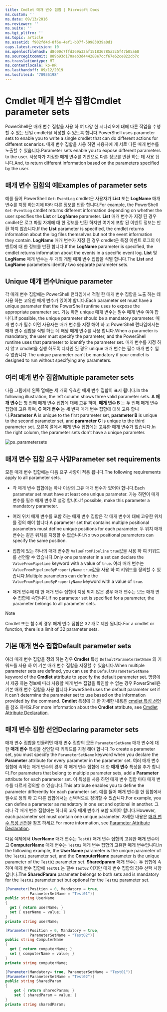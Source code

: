 ```yaml
---
title: Cmdlet 매개 변수 집합 | Microsoft Docs
ms.custom: ''
ms.date: 09/13/2016
ms.reviewer: ''
ms.suite: ''
ms.tgt_pltfrm: ''
ms.topic: article
ms.assetid: f902fd4d-8f6e-4ef1-b07f-59983039a0d1
caps.latest.revision: 10
ms.openlocfilehash: d8c00c7ffd369a32af151836785a2c5f47b05a68
ms.sourcegitcommit: 889b93d170aeb3d444288e7ccf67e62ce822cb7c
ms.translationtype: MT
ms.contentlocale: ko-KR
ms.lasthandoff: 09/12/2019
ms.locfileid: "70936198"
---
```

# <a name="cmdlet-parameter-sets"></a><span data-ttu-id="03092-102">Cmdlet 매개 변수 집합</span><span class="sxs-lookup"><span data-stu-id="03092-102">Cmdlet parameter sets</span></span>

<span data-ttu-id="03092-103">PowerShell은 매개 변수 집합을 사용 하 여 다양 한 시나리오에 대해 다른 작업을 수행할 수 있는 단일 cmdlet을 작성할 수 있도록 합니다.</span><span class="sxs-lookup"><span data-stu-id="03092-103">PowerShell uses parameter sets to enable you to write a single cmdlet that can do different actions for different scenarios.</span></span> <span data-ttu-id="03092-104">매개 변수 집합을 사용 하면 사용자에 게 서로 다른 매개 변수를 노출할 수 있습니다.</span><span class="sxs-lookup"><span data-stu-id="03092-104">Parameter sets enable you to expose different parameters to the user.</span></span> <span data-ttu-id="03092-105">사용자가 지정한 매개 변수를 기반으로 다른 정보를 반환 하는 데 사용 됩니다.</span><span class="sxs-lookup"><span data-stu-id="03092-105">And, to return different information based on the parameters specified by the user.</span></span>

## <a name="examples-of-parameter-sets"></a><span data-ttu-id="03092-106">매개 변수 집합의 예</span><span class="sxs-lookup"><span data-stu-id="03092-106">Examples of parameter sets</span></span>

<span data-ttu-id="03092-107">예를 들어 PowerShell `Get-EventLog` cmdlet은 사용자가 **List** 또는 **LogName** 매개 변수를 지정 하는지에 따라 다른 정보를 반환 합니다.</span><span class="sxs-lookup"><span data-stu-id="03092-107">For example, the PowerShell `Get-EventLog` cmdlet returns different information depending on whether the user specifies the **List** or **LogName** parameter.</span></span> <span data-ttu-id="03092-108">**List** 매개 변수가 지정 된 경우 cmdlet은 로그 파일 자체에 대 한 정보를 반환 하지만 여기에 포함 된 이벤트 정보는 반환 하지 않습니다.</span><span class="sxs-lookup"><span data-stu-id="03092-108">If the **List** parameter is specified, the cmdlet returns information about the log files themselves but not the event information they contain.</span></span> <span data-ttu-id="03092-109">**LogName** 매개 변수가 지정 된 경우 cmdlet은 특정 이벤트 로그의 이벤트에 대 한 정보를 반환 합니다.</span><span class="sxs-lookup"><span data-stu-id="03092-109">If the **LogName** parameter is specified, the cmdlet returns information about the events in a specific event log.</span></span> <span data-ttu-id="03092-110">**List** 및 **LogName** 매개 변수는 두 개의 개별 매개 변수 집합을 식별 합니다.</span><span class="sxs-lookup"><span data-stu-id="03092-110">The **List** and **LogName** parameters identify two separate parameter sets.</span></span>

## <a name="unique-parameter"></a><span data-ttu-id="03092-111">Unique 매개 변수</span><span class="sxs-lookup"><span data-stu-id="03092-111">Unique parameter</span></span>

<span data-ttu-id="03092-112">각 매개 변수 집합에는 PowerShell 런타임에서 적절 한 매개 변수 집합을 노출 하는 데 사용 하는 고유한 매개 변수가 있어야 합니다.</span><span class="sxs-lookup"><span data-stu-id="03092-112">Each parameter set must have a unique parameter that the PowerShell runtime uses to expose the appropriate parameter set.</span></span> <span data-ttu-id="03092-113">가능 하면 unique 매개 변수는 필수 매개 변수 여야 합니다.</span><span class="sxs-lookup"><span data-stu-id="03092-113">If possible, the unique parameter should be a mandatory parameter.</span></span> <span data-ttu-id="03092-114">매개 변수가 필수 이면 사용자는 매개 변수를 지정 해야 하 고 PowerShell 런타임에서는 매개 변수 집합을 식별 하는 데 해당 매개 변수를 사용 합니다.</span><span class="sxs-lookup"><span data-stu-id="03092-114">When a parameter is mandatory, the user must specify the parameter, and the PowerShell runtime uses that parameter to identify the parameter set.</span></span> <span data-ttu-id="03092-115">매개 변수를 지정 하지 않고 cmdlet을 실행 하도록 디자인 된 경우 unique 매개 변수는 필수 매개 변수 일 수 없습니다.</span><span class="sxs-lookup"><span data-stu-id="03092-115">The unique parameter can't be mandatory if your cmdlet is designed to run without specifying any parameters.</span></span>

## <a name="multiple-parameter-sets"></a><span data-ttu-id="03092-116">여러 매개 변수 집합</span><span class="sxs-lookup"><span data-stu-id="03092-116">Multiple parameter sets</span></span>

<span data-ttu-id="03092-117">다음 그림에서 왼쪽 열에는 세 개의 유효한 매개 변수 집합이 표시 됩니다.</span><span class="sxs-lookup"><span data-stu-id="03092-117">In the following illustration, the left column shows three valid parameter sets.</span></span> <span data-ttu-id="03092-118">**A 매개 변수는** 첫 번째 매개 변수 집합에 대해 고유 하며, **매개 변수 B** 는 두 번째 매개 변수 집합에 고유 하며, **C 매개 변수** 는 세 번째 매개 변수 집합에 대해 고유 합니다.</span><span class="sxs-lookup"><span data-stu-id="03092-118">**Parameter A** is unique to the first parameter set, **parameter B** is unique to the second parameter set, and **parameter C** is unique to the third parameter set.</span></span> <span data-ttu-id="03092-119">오른쪽 열에서 매개 변수 집합에는 고유한 매개 변수가 없습니다.</span><span class="sxs-lookup"><span data-stu-id="03092-119">In the right column, the parameter sets don't have a unique parameter.</span></span>

![ps_parametersets](../media/ps-parametersets.gif)

## <a name="parameter-set-requirements"></a><span data-ttu-id="03092-121">매개 변수 집합 요구 사항</span><span class="sxs-lookup"><span data-stu-id="03092-121">Parameter set requirements</span></span>

<span data-ttu-id="03092-122">모든 매개 변수 집합에는 다음 요구 사항이 적용 됩니다.</span><span class="sxs-lookup"><span data-stu-id="03092-122">The following requirements apply to all parameter sets.</span></span>

- <span data-ttu-id="03092-123">각 매개 변수 집합에는 하나 이상의 고유 매개 변수가 있어야 합니다.</span><span class="sxs-lookup"><span data-stu-id="03092-123">Each parameter set must have at least one unique parameter.</span></span> <span data-ttu-id="03092-124">가능 하면이 매개 변수를 필수 매개 변수로 설정 합니다.</span><span class="sxs-lookup"><span data-stu-id="03092-124">If possible, make this parameter a mandatory parameter.</span></span>

- <span data-ttu-id="03092-125">여러 위치 매개 변수를 포함 하는 매개 변수 집합은 각 매개 변수에 대해 고유한 위치를 정의 해야 합니다.</span><span class="sxs-lookup"><span data-stu-id="03092-125">A parameter set that contains multiple positional parameters must define unique positions for each parameter.</span></span> <span data-ttu-id="03092-126">두 위치 매개 변수는 같은 위치를 지정할 수 없습니다.</span><span class="sxs-lookup"><span data-stu-id="03092-126">No two positional parameters can specify the same position.</span></span>

- <span data-ttu-id="03092-127">집합에 있는 하나의 매개 변수만 `ValueFromPipeline` `true`값을 사용 하 여 키워드를 선언할 수 있습니다.</span><span class="sxs-lookup"><span data-stu-id="03092-127">Only one parameter in a set can declare the `ValueFromPipeline` keyword with a value of `true`.</span></span>
  <span data-ttu-id="03092-128">여러 매개 변수는 `ValueFromPipelineByPropertyName` `true`값을 사용 하 여 키워드를 정의할 수 있습니다.</span><span class="sxs-lookup"><span data-stu-id="03092-128">Multiple parameters can define the `ValueFromPipelineByPropertyName` keyword with a value of `true`.</span></span>

- <span data-ttu-id="03092-129">매개 변수에 대 한 매개 변수 집합이 지정 되지 않은 경우 매개 변수는 모든 매개 변수 집합에 속합니다.</span><span class="sxs-lookup"><span data-stu-id="03092-129">If no parameter set is specified for a parameter, the parameter belongs to all parameter sets.</span></span>

> [!NOTE]
> <span data-ttu-id="03092-130">Cmdlet 또는 함수의 경우 매개 변수 집합은 32 개로 제한 됩니다.</span><span class="sxs-lookup"><span data-stu-id="03092-130">For a cmdlet or function, there is a limit of 32 parameter sets.</span></span>

## <a name="default-parameter-sets"></a><span data-ttu-id="03092-131">기본 매개 변수 집합</span><span class="sxs-lookup"><span data-stu-id="03092-131">Default parameter sets</span></span>

<span data-ttu-id="03092-132">여러 매개 변수 집합을 정의 하는 경우 **Cmdlet** 특성 `DefaultParameterSetName` 의 키워드를 사용 하 여 기본 매개 변수 집합을 지정할 수 있습니다.</span><span class="sxs-lookup"><span data-stu-id="03092-132">When multiple parameter sets are defined, you can use the `DefaultParameterSetName` keyword of the **Cmdlet** attribute to specify the default parameter set.</span></span> <span data-ttu-id="03092-133">명령에서 제공 하는 정보에 따라 사용할 매개 변수 집합을 확인할 수 없는 경우 PowerShell은 기본 매개 변수 집합을 사용 합니다.</span><span class="sxs-lookup"><span data-stu-id="03092-133">PowerShell uses the default parameter set if it can't determine the parameter set to use based on the information provided by the command.</span></span> <span data-ttu-id="03092-134">**Cmdlet** 특성에 대 한 자세한 내용은 [cmdlet 특성 선언](./cmdlet-attribute-declaration.md)을 참조 하세요.</span><span class="sxs-lookup"><span data-stu-id="03092-134">For more information about the **Cmdlet** attribute, see [Cmdlet Attribute Declaration](./cmdlet-attribute-declaration.md).</span></span>

## <a name="declaring-parameter-sets"></a><span data-ttu-id="03092-135">매개 변수 집합 선언</span><span class="sxs-lookup"><span data-stu-id="03092-135">Declaring parameter sets</span></span>

<span data-ttu-id="03092-136">매개 변수 집합을 만들려면 매개 변수 집합의 모든 `ParameterSetName` 매개 변수에 대 한 **매개 변수** 특성을 선언할 때 키워드를 지정 해야 합니다.</span><span class="sxs-lookup"><span data-stu-id="03092-136">To create a parameter set, you must specify the `ParameterSetName` keyword when you declare the **Parameter** attribute for every parameter in the parameter set.</span></span> <span data-ttu-id="03092-137">여러 매개 변수 집합에 속하는 매개 변수의 경우 각 매개 변수 집합에 대 한 **매개 변수** 특성을 추가 합니다.</span><span class="sxs-lookup"><span data-stu-id="03092-137">For parameters that belong to multiple parameter sets, add a **Parameter** attribute for each parameter set.</span></span> <span data-ttu-id="03092-138">이 특성을 사용 하면 매개 변수 집합 마다 매개 변수를 다르게 정의할 수 있습니다.</span><span class="sxs-lookup"><span data-stu-id="03092-138">This attribute enables you to define the parameter differently for each parameter set.</span></span> <span data-ttu-id="03092-139">예를 들어 매개 변수를 한 집합에서 필수로 정의 하 고 다른 집합에서는 선택적으로 정의할 수 있습니다.</span><span class="sxs-lookup"><span data-stu-id="03092-139">For example, you can define a parameter as mandatory in one set and optional in another.</span></span> <span data-ttu-id="03092-140">그러나 각 매개 변수 집합에는 하나의 고유 매개 변수가 포함 되어야 합니다.</span><span class="sxs-lookup"><span data-stu-id="03092-140">However, each parameter set must contain one unique parameter.</span></span> <span data-ttu-id="03092-141">자세한 내용은 [매개 변수 특성 선언](parameter-attribute-declaration.md)을 참조 하세요.</span><span class="sxs-lookup"><span data-stu-id="03092-141">For more information, see [Parameter Attribute Declaration](parameter-attribute-declaration.md).</span></span>

<span data-ttu-id="03092-142">다음 예제에서 **UserName** 매개 변수는 `Test01` 매개 변수 집합의 고유한 매개 변수이 고 **ComputerName** 매개 변수는 `Test02` 매개 변수 집합의 고유한 매개 변수입니다.</span><span class="sxs-lookup"><span data-stu-id="03092-142">In the following example, the **UserName** parameter is the unique parameter of the `Test01` parameter set, and the **ComputerName** parameter is the unique parameter of the `Test02` parameter set.</span></span> <span data-ttu-id="03092-143">**Sharedparam** 매개 변수는 두 집합에 속하며 매개 변수 집합에 `Test01` 는 필수 `Test02` 이지만 매개 변수 집합의 경우 선택 사항입니다.</span><span class="sxs-lookup"><span data-stu-id="03092-143">The **SharedParam** parameter belongs to both sets and is mandatory for the `Test01` parameter set but optional for the `Test02` parameter set.</span></span>

```csharp
[Parameter(Position = 0, Mandatory = true,
           ParameterSetName = "Test01")]
public string UserName
{
  get { return userName; }
  set { userName = value; }
}
private string userName;

[Parameter(Position = 0, Mandatory = true,
           ParameterSetName = "Test02")]
public string ComputerName
{
  get { return computerName; }
  set { computerName = value; }
}
private string computerName;

[Parameter(Mandatory= true, ParameterSetName = "Test01")]
[Parameter(ParameterSetName = "Test02")]
public string SharedParam
{
    get { return sharedParam; }
    set { sharedParam = value; }
}
private string sharedParam;
```
